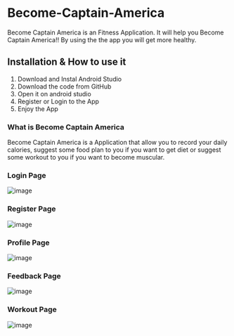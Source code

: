 # Become-Captain-America
Become Captain America is an Fitness Application. It will help you Become Captain America!! By using the the app you will get more healthy.


## Installation & How to use it 
1. Download and Instal Android Studio
2. Download the code from GitHub
3. Open it on android studio
4. Register or Login to the App
5. Enjoy the App

### What is Become Captain America 
Become Captain America is a Application that allow you to record your daily calories, suggest some food plan to you if you want to get diet or suggest some workout 
to you if you want to become muscular.

### Login Page

![image](https://user-images.githubusercontent.com/67101174/196355864-fd54c2b7-da33-4d3d-bcf2-5b7d9d5a4a99.png)

### Register Page

![image](https://user-images.githubusercontent.com/67101174/196355953-eb553de3-b191-4a48-8c6f-32c3754784a6.png)

### Profile Page

![image](https://user-images.githubusercontent.com/67101174/196355477-199d88e8-283a-4570-8baf-2778050d5cc6.png)

### Feedback Page

![image](https://user-images.githubusercontent.com/67101174/196356048-74567964-2e64-48b5-a388-7327d6d02cce.png)

### Workout Page

![image](https://user-images.githubusercontent.com/67101174/196356126-2b1703c3-4365-47e3-ba7a-32f1dac3c6cb.png)
